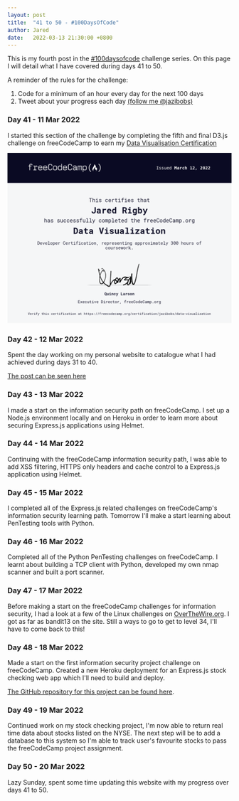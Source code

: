 ```yaml
---
layout: post
title:  "41 to 50 - #100DaysOfCode"
author: Jared
date:   2022-03-13 21:30:00 +0800
---
```


This is my fourth post in the [#100daysofcode](https://www.100daysofcode.com/) challenge series. On this page I will detail what I have covered during days 41 to 50.

A reminder of the rules for the challenge:

1. Code for a minimum of an hour every day for the next 100 days
2. Tweet about your progress each day [(follow me @jazibobs)](https://twitter.com/jazibobs)

### Day 41 - 11 Mar 2022

I started this section of the challenge by completing the fifth and final D3.js challenge on freeCodeCamp to earn my [Data Visualisation Certification](https://www.freecodecamp.org/certification/jazibobs/data-visualization)

![Data visualisation certification](/assets/blog/100doc-fcc-data-vis.png)

### Day 42 - 12 Mar 2022

Spent the day working on my personal website to catalogue what I had achieved during days 31 to 40.

[The post can be seen here](https://www.jaredrigby.co.uk/2022/03/03/days-31-to-40-100daysofcode.html)

### Day 43 - 13 Mar 2022

I made a start on the information security path on freeCodeCamp. I set up a Node.js environment locally and on Heroku in order to learn more about securing Express.js applications using Helmet.

### Day 44 - 14 Mar 2022

Continuing with the freeCodeCamp information security path, I was able to add XSS filtering, HTTPS only headers and cache control to a Express.js application using Helmet.

### Day 45 - 15 Mar 2022

I completed all of the Express.js related challenges on freeCodeCamp's information security learning path. Tomorrow I'll make a start learning about PenTesting tools with Python.

### Day 46 - 16 Mar 2022

Completed all of the Python PenTesting challenges on freeCodeCamp. I learnt about building a TCP client with Python, developed my own nmap scanner and built a port scanner.

### Day 47 - 17 Mar 2022

Before making a start on the freeCodeCamp challenges for information security, I had a look at a few of the Linux challenges on [OverTheWire.org](https://www.overthewire.org). I got as far as bandit13 on the site. Still a ways to go to get to level 34, I'll have to come back to this!

### Day 48 - 18 Mar 2022

Made a start on the first information security project challenge on freeCodeCamp. Created a new Heroku deployment for an Express.js stock checking web app which I'll need to build and deploy.

[The GitHub repository for this project can be found here](https://github.com/jazibobs/boilerplate-project-stockchecker).

### Day 49 - 19 Mar 2022

Continued work on my stock checking project, I'm now able to return real time data about stocks listed on the NYSE. The next step will be to add a database to this system so I'm able to track user's favourite stocks to pass the freeCodeCamp project assignment.

### Day 50 - 20 Mar 2022

Lazy Sunday, spent some time updating this website with my progress over days 41 to 50.
